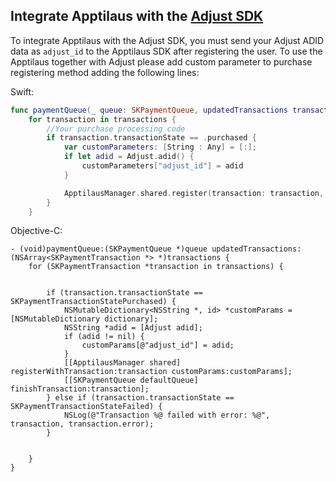 ## Integrate Apptilaus with the [**Adjust SDK**](https://apptilaus.com/integrating-with-adjust/)

To integrate Apptilaus with the Adjust SDK, you must send your Adjust ADID data as `adjust_id` to the Apptilaus SDK after registering the user. To use the Apptilaus together with Adjust please add custom parameter to purchase registering method adding the following lines:

Swift:
```swift
func paymentQueue(_ queue: SKPaymentQueue, updatedTransactions transactions: [SKPaymentTransaction]) {
    for transaction in transactions {
        //Your purchase processing code
        if transaction.transactionState == .purchased {
            var customParameters: [String : Any] = [:];
            if let adid = Adjust.adid() {
                customParameters["adjust_id"] = adid
            }

            ApptilausManager.shared.register(transaction: transaction, customParams: customParameters)
        }
    }
```

Objective-C:
```objc
- (void)paymentQueue:(SKPaymentQueue *)queue updatedTransactions:(NSArray<SKPaymentTransaction *> *)transactions {
    for (SKPaymentTransaction *transaction in transactions) {
    
    
        if (transaction.transactionState == SKPaymentTransactionStatePurchased) {
            NSMutableDictionary<NSString *, id> *customParams = [NSMutableDictionary dictionary];
            NSString *adid = [Adjust adid];
            if (adid != nil) {
                customParams[@"adjust_id"] = adid;
            }
            [[ApptilausManager shared] registerWithTransaction:transaction customParams:customParams];
            [[SKPaymentQueue defaultQueue] finishTransaction:transaction];
        } else if (transaction.transactionState == SKPaymentTransactionStateFailed) {
            NSLog(@"Transaction %@ failed with error: %@", transaction, transaction.error);
        }
        
        
    }
}
```